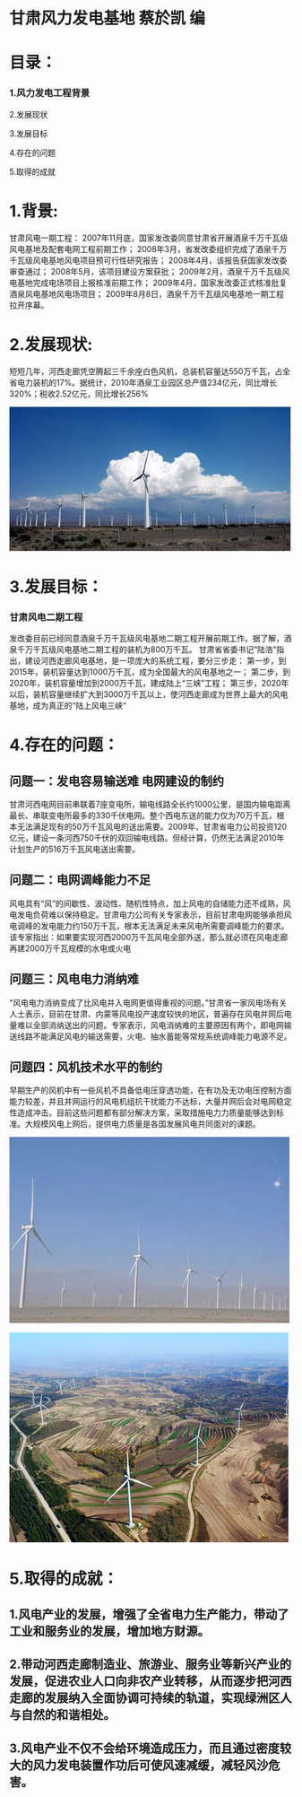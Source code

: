 # 甘肃风力发电基地 蔡於凯 编
# 目录：
### 1.风力发电工程背景

2.发展现状

3.发展目标

4.存在的问题

5.取得的成就

# 1.背景:
甘肃风电一期工程：
2007年11月底，国家发改委同意甘肃省开展酒泉千万千瓦级风电基地及配套电网工程前期工作；
2008年3月，省发改委组织完成了酒泉千万千瓦级风电基地风电项目预可行性研究报告；
2008年4月，该报告获国家发改委审查通过；
2008年5月，该项目建设方案获批；
2009年2月，酒泉千万千瓦级风电基地完成电场项目上报核准前期工作；
2009年4月，国家发改委正式核准批复酒泉风电基地风电场项目；
2009年8月8日，酒泉千万千瓦级风电基地一期工程拉开序幕。

# 2.发展现状:
短短几年，河西走廊凭空腾起三千余座白色风机，总装机容量达550万千瓦，占全省电力装机的17%。据统计，2010年酒泉工业园区总产值234亿元，同比增长320%；税收2.52亿元，同比增长256%

![](./img/cyk.png)

# 3.发展目标：
### 甘肃风电二期工程
发改委目前已经同意酒泉千万千瓦级风电基地二期工程开展前期工作。据了解，酒泉千万千瓦级风电基地二期工程的装机为800万千瓦。
甘肃省省委书记“陆浩”指出，建设河西走廊风电基地，是一项庞大的系统工程，要分三步走：
第一步，到2015年，装机容量达到1000万千瓦，成为全国最大的风电基地之一；
第二步，到2020年，装机容量增加到2000万千瓦，建成陆上“三峡”工程；
第三步，2020年以后，装机容量继续扩大到3000万千瓦以上，使河西走廊成为世界上最大的风电基地，成为真正的“陆上风电三峡“

# 4.存在的问题：
## 问题一：发电容易输送难 电网建设的制约

甘肃河西电网目前串联着7座变电所，输电线路全长约1000公里，是国内输电距离最长、串联变电所最多的330千伏电网。整个西电东送的能力仅为70万千瓦，根本无法满足现有的50万千瓦风电的送出需要。2009年，甘肃省电力公司投资120亿元，建设一条河西750千伏的双回输电线路。但经计算，仍然无法满足2010年计划生产的516万千瓦风电送出需要。

## 问题二：电网调峰能力不足

风电具有“风”的间歇性、波动性、随机性特点，加上风电的自储能力还不成熟，风电发电负荷难以保持稳定。甘肃电力公司有关专家表示，目前甘肃电网能够承担风电调峰的发电能力约150万千瓦，根本无法满足未来风电所需要调峰能力的要求。该专家指出：如果要实现河西2000万千瓦风电全部外送，那么就必须在风电走廊再建2000万千瓦规模的水电或火电

## 问题三：风电电力消纳难

“风电电力消纳变成了比风电并入电网更值得重视的问题。”甘肃省一家风电场有关人士表示，目前在甘肃、内蒙等风电投产速度较快的地区，普遍存在风电并网后电量难以全部消纳送出的问题。专家表示，风电消纳难的主要原因有两个，即电网输送线路不能满足风电的输送需要，火电、抽水蓄能等常规系统调峰能力电源不足。

## 问题四：风机技术水平的制约

早期生产的风机中有一些风机不具备低电压穿透功能，在有功及无功电压控制方面能力较差，并且并网运行的风电机组抗干扰能力不达标，大量并网后会对电网稳定性造成冲击。目前这些问题都有部分解决方案，采取措施电力力质量能够达到标准。大规模风电上网后，提供电力质量是各国发展风电共同面对的课题。

![](./img/3.png)

![](./img/2.png)

# 5.取得的成就：

## 1.风电产业的发展，增强了全省电力生产能力，带动了工业和服务业的发展，增加地方财源。

## 2.带动河西走廊制造业、旅游业、服务业等新兴产业的发展，促进农业人口向非农产业转移，从而逐步把河西走廊的发展纳入全面协调可持续的轨道，实现绿洲区人与自然的和谐相处。

## 3.风电产业不仅不会给环境造成压力，而且通过密度较大的风力发电装置作功后可使风速减缓，减轻风沙危害。

